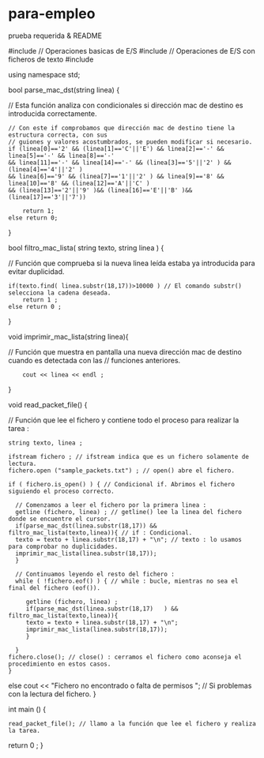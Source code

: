 # para-empleo
prueba requerida &amp; README

#include <iostream>  // Operaciones basicas de E/S
#include <fstream>   // Operaciones de E/S con ficheros de texto
#include <string>

using namespace std;

bool parse_mac_dst(string linea) { 

// Esta función analiza con condicionales si dirección mac de destino es introducida correctamente.
	
	// Con este if comprobamos que dirección mac de destino tiene la estructura correcta, con sus
	// guiones y valores acostumbrados, se pueden modificar si necesario.
	if (linea[0]=='2' && (linea[1]=='C'||'E') && linea[2]=='-' && linea[5]=='-' && linea[8]=='-' 
	&& linea[11]=='-' && linea[14]=='-' && (linea[3]=='5'||'2' ) && (linea[4]=='4'||'2' ) 
	&& linea[6]=='9' && (linea[7]=='1'||'2' ) && linea[9]=='8' && linea[10]=='8' && (linea[12]=='A'||'C' )
	&& (linea[13]=='2'||'9' )&& (linea[16]=='E'||'B' )&& (linea[17]=='3'||'7'))
		
		return 1;
	else return 0;
}

bool filtro_mac_lista( string texto, string linea ) {

// Función que comprueba si la nueva linea leída estaba ya introducida para evitar duplicidad.
 	
	if(texto.find( linea.substr(18,17))>10000 ) // El comando substr() selecciona la cadena deseada.
		return 1 ;
	else return 0 ;
}

void imprimir_mac_lista(string linea){

// Función que muestra en pantalla una nueva dirección mac de destino cuando es detectada con las 
// funciones anteriores.

		cout << linea << endl ;	
}

void read_packet_file() {

// Función que lee el fichero y contiene todo el proceso para realizar la tarea :
	
	string texto, linea ;
	
	ifstream fichero ; // ifstream indica que es un fichero solamente de lectura.
	fichero.open ("sample_packets.txt") ; // open() abre el fichero.
	
	if ( fichero.is_open() ) { // Condicional if. Abrimos el fichero siguiendo el proceso correcto.

      // Comenzamos a leer el fichero por la primera linea :
	  getline (fichero, linea) ; // getline() lee la linea del fichero donde se encuentre el cursor.
      if(parse_mac_dst(linea.substr(18,17)) && filtro_mac_lista(texto,linea)){ // if : Condicional.
	  texto = texto + linea.substr(18,17) + "\n"; // texto : lo usamos para comprobar no duplicidades.
	  imprimir_mac_lista(linea.substr(18,17));
	  }
      
	  // Continuamos leyendo el resto del fichero :
	  while ( !fichero.eof() ) { // while : bucle, mientras no sea el final del fichero (eof()).
      		      	
         getline (fichero, linea) ;
		 if(parse_mac_dst(linea.substr(18,17)	) && filtro_mac_lista(texto,linea)){
         texto = texto + linea.substr(18,17) + "\n";
	     imprimir_mac_lista(linea.substr(18,17));
	     }
	
   	  }
	fichero.close(); // close() : cerramos el fichero como aconseja el procedimiento en estos casos.
	}
   else cout << "Fichero no encontrado o falta de permisos "; // Si problemas con la lectura del fichero.
}

int main () {
	
	read_packet_file(); // llamo a la función que lee el fichero y realiza la tarea. 
	
return 0 ; 
}  
